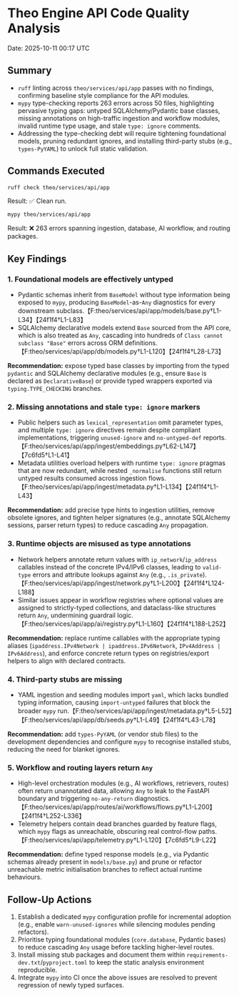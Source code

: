 # Theo Engine API Code Quality Analysis

Date: 2025-10-11 00:17 UTC

## Summary
- `ruff` linting across `theo/services/api/app` passes with no findings, confirming baseline style compliance for the API modules.
- `mypy` type-checking reports 263 errors across 50 files, highlighting pervasive typing gaps: untyped SQLAlchemy/Pydantic base classes, missing annotations on high-traffic ingestion and workflow modules, invalid runtime type usage, and stale `type: ignore` comments.
- Addressing the type-checking debt will require tightening foundational models, pruning redundant ignores, and installing third-party stubs (e.g., `types-PyYAML`) to unlock full static validation.

## Commands Executed

```bash
ruff check theo/services/api/app
```
Result: ✅ Clean run.

```bash
mypy theo/services/api/app
```
Result: ❌ 263 errors spanning ingestion, database, AI workflow, and routing packages.

## Key Findings

### 1. Foundational models are effectively untyped
- Pydantic schemas inherit from `BaseModel` without type information being exposed to `mypy`, producing `BaseModel`-as-`Any` diagnostics for every downstream subclass.【F:theo/services/api/app/models/base.py†L1-L34】【24f1f4†L1-L83】
- SQLAlchemy declarative models extend `Base` sourced from the API core, which is also treated as `Any`, cascading into hundreds of `Class cannot subclass "Base"` errors across ORM definitions.【F:theo/services/api/app/db/models.py†L1-L120】【24f1f4†L28-L73】

**Recommendation:** expose typed base classes by importing from the typed `pydantic` and SQLAlchemy declarative modules (e.g., ensure `Base` is declared as `DeclarativeBase`) or provide typed wrappers exported via `typing.TYPE_CHECKING` branches.

### 2. Missing annotations and stale `type: ignore` markers
- Public helpers such as `lexical_representation` omit parameter types, and multiple `type: ignore` directives remain despite compliant implementations, triggering `unused-ignore` and `no-untyped-def` reports.【F:theo/services/api/app/ingest/embeddings.py†L62-L147】【7c6fd5†L1-L41】
- Metadata utilities overload helpers with runtime `type: ignore` pragmas that are now redundant, while nested `_normalise` functions still return untyped results consumed across ingestion flows.【F:theo/services/api/app/ingest/metadata.py†L1-L134】【24f1f4†L1-L43】

**Recommendation:** add precise type hints to ingestion utilities, remove obsolete ignores, and tighten helper signatures (e.g., annotate SQLAlchemy sessions, parser return types) to reduce cascading `Any` propagation.

### 3. Runtime objects are misused as type annotations
- Network helpers annotate return values with `ip_network`/`ip_address` callables instead of the concrete IPv4/IPv6 classes, leading to `valid-type` errors and attribute lookups against `Any` (e.g., `.is_private`).【F:theo/services/api/app/ingest/network.py†L1-L200】【24f1f4†L124-L188】
- Similar issues appear in workflow registries where optional values are assigned to strictly-typed collections, and dataclass-like structures return `Any`, undermining guardrail logic.【F:theo/services/api/app/ai/registry.py†L1-L160】【24f1f4†L188-L252】

**Recommendation:** replace runtime callables with the appropriate typing aliases (`ipaddress.IPv4Network | ipaddress.IPv6Network`, `IPv4Address | IPv6Address`), and enforce concrete return types on registries/export helpers to align with declared contracts.

### 4. Third-party stubs are missing
- YAML ingestion and seeding modules import `yaml`, which lacks bundled typing information, causing `import-untyped` failures that block the broader `mypy` run.【F:theo/services/api/app/ingest/metadata.py†L5-L52】【F:theo/services/api/app/db/seeds.py†L1-L49】【24f1f4†L43-L78】

**Recommendation:** add `types-PyYAML` (or vendor stub files) to the development dependencies and configure `mypy` to recognise installed stubs, reducing the need for blanket ignores.

### 5. Workflow and routing layers return `Any`
- High-level orchestration modules (e.g., AI workflows, retrievers, routes) often return unannotated data, allowing `Any` to leak to the FastAPI boundary and triggering `no-any-return` diagnostics.【F:theo/services/api/app/routes/ai/workflows/flows.py†L1-L200】【24f1f4†L252-L336】
- Telemetry helpers contain dead branches guarded by feature flags, which `mypy` flags as unreachable, obscuring real control-flow paths.【F:theo/services/api/app/telemetry.py†L1-L120】【7c6fd5†L9-L22】

**Recommendation:** define typed response models (e.g., via Pydantic schemas already present in `models/base.py`) and prune or refactor unreachable metric initialisation branches to reflect actual runtime behaviours.

## Follow-Up Actions
1. Establish a dedicated `mypy` configuration profile for incremental adoption (e.g., enable `warn-unused-ignores` while silencing modules pending refactors).
2. Prioritise typing foundational modules (`core.database`, Pydantic bases) to reduce cascading `Any` usage before tackling higher-level routes.
3. Install missing stub packages and document them within `requirements-dev.txt`/`pyproject.toml` to keep the static analysis environment reproducible.
4. Integrate `mypy` into CI once the above issues are resolved to prevent regression of newly typed surfaces.
